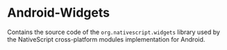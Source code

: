 # Android-Widgets
Contains the source code of the `org.nativescript.widgets` library used by the NativeScript cross-platform modules implementation for Android.